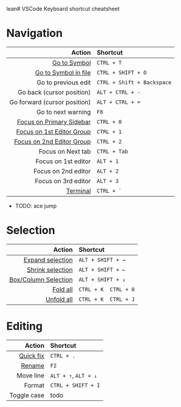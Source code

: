 lean# VSCode Keyboard shortcut cheatsheet

# Navigation

|Action|Shortcut|
|---:|:---|
|[Go to Symbol](https://code.visualstudio.com/docs/editing/editingevolved#_open-symbol-by-name)|`CTRL + T`|
|[Go to Symbol in file](https://code.visualstudio.com/docs/editing/editingevolved#_go-to-symbol)|`CTRL + SHIFT + O`|
|Go to previous edit|`CTRL + Shift + Backspace`|
|Go back (cursor position)|`ALT + CTRL + -`|
|Go forward (cursor position)|`ALT + CTRL + =`|
|Go to next warning|`F8`|
|[Focus on Primary Sidebar](https://code.visualstudio.com/api/ux-guidelines/sidebars#primary-sidebar)|`CTRL + 0`|
|[Focus on 1st Editor Group](https://code.visualstudio.com/docs/configure/custom-layout#_editor-groups)|`CTRL + 1`|
|[Focus on 2nd Editor Group](https://code.visualstudio.com/docs/configure/custom-layout#_editor-groups)|`CTRL + 2`|
|Focus on Next tab|`CTRL + Tab`|
|Focus on 1st editor|`ALT + 1`|
|Focus on 2nd editor|`ALT + 2`|
|Focus on 3rd editor|`ALT + 3`|
|[Terminal](https://code.visualstudio.com/docs/terminal/getting-started)|``CTRL + ` ``|

- TODO: ace jump

# Selection
|Action|Shortcut|
|---:|:---|
|[Expand selection](https://code.visualstudio.com/docs/editing/codebasics#_shrinkexpand-selection)|`ALT + SHIFT + →`|
|[Shrink selection](https://code.visualstudio.com/docs/editing/codebasics#_shrinkexpand-selection)|`ALT + SHIFT + ←`|
|[Box/Column Selection](https://code.visualstudio.com/docs/editing/codebasics#_column-box-selection)|`ALT + SHIFT + ↓`|
|[Fold all](https://code.visualstudio.com/docs/editing/codebasics#_folding)|`CTRL + K  CTRL + 0`|
|[Unfold all](https://code.visualstudio.com/docs/editing/codebasics#_folding)|`CTRL + K  CTRL + J`|


# Editing

|Action|Shortcut|
|---:|:---|
|[Quick fix](https://code.visualstudio.com/docs/editing/refactoring#_code-actions-quick-fixes-and-refactorings)|`CTRL + .`|
|[Rename](https://code.visualstudio.com/docs/editing/editingevolved#_rename-symbol)|`F2`|
|Move line|`ALT + ↑`, `ALT + ↓`|
|Format|`CTRL + SHIFT + I`|
|Toggle case|todo|
